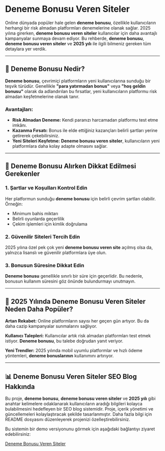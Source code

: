 # Deneme Bonusu Veren Siteler

Online dünyada popüler hale gelen **deneme bonusu**, özellikle kullanıcıların herhangi bir risk almadan platformları denemelerine olanak sağlar. 2025 yılına girerken, **deneme bonusu veren siteler** kullanıcılar için daha avantajlı kampanyalar sunmaya devam ediyor. Bu rehberde, **deneme bonusu**, **deneme bonusu veren siteler** ve **2025 yılı** ile ilgili bilmeniz gereken tüm detaylara yer verdik.

---

## 🎯 Deneme Bonusu Nedir?

**Deneme bonusu**, çevrimiçi platformların yeni kullanıcılarına sunduğu bir teşvik türüdür. Genellikle **"para yatırmadan bonus"** veya **"hoş geldin bonusu"** olarak da adlandırılan bu fırsatlar, yeni kullanıcıların platformu risk almadan keşfetmelerine olanak tanır.

### Avantajları:
- **Risk Almadan Deneme:** Kendi paranızı harcamadan platformu test etme imkânı.
- **Kazanma Fırsatı:** Bonus ile elde ettiğiniz kazançları belirli şartları yerine getirerek çekebilirsiniz.
- **Yeni Siteleri Keşfetme:** **Deneme bonusu veren siteler**, kullanıcıların yeni platformlara daha kolay adapte olmasını sağlar.

---

## 📌 Deneme Bonusu Alırken Dikkat Edilmesi Gerekenler

### 1. **Şartlar ve Koşulları Kontrol Edin**
Her platformun sunduğu **deneme bonusu** için belirli çevrim şartları olabilir. Örneğin:
- Minimum bahis miktarı
- Belirli oyunlarda geçerlilik
- Çekim işlemleri için kimlik doğrulama

### 2. **Güvenilir Siteleri Tercih Edin**
2025 yılına özel pek çok yeni **deneme bonusu veren site** açılmış olsa da, yalnızca lisanslı ve güvenilir platformlara üye olun.

### 3. **Bonusun Süresine Dikkat Edin**
**Deneme bonusu** genellikle sınırlı bir süre için geçerlidir. Bu nedenle, bonusun kullanım süresini göz önünde bulundurmayı unutmayın.

---

## 🚀 2025 Yılında Deneme Bonusu Veren Siteler Neden Daha Popüler?

**Artan Rekabet:** Online platformların sayısı her geçen gün artıyor. Bu da daha cazip kampanyalar sunmalarını sağlıyor.

**Kullanıcı Talepleri:** Kullanıcılar artık risk almadan platformları test etmek istiyor. **Deneme bonusu**, bu talebe doğrudan yanıt veriyor.

**Yeni Trendler:** 2025 yılında mobil uyumlu platformlar ve hızlı ödeme yöntemleri, **deneme bonuslarının** kullanımını artırıyor.

---

## 📊 Deneme Bonusu Veren Siteler SEO Blog Hakkında

Bu proje, **deneme bonusu**, **deneme bonusu veren siteler** ve **2025 yılı** gibi anahtar kelimelere odaklanarak kullanıcıların aradığı bilgileri kolayca bulabilmesini hedefleyen bir SEO blog sistemidir. Proje, içerik yönetimi ve güncellemeleri kolaylaştıracak şekilde tasarlanmıştır. Daha fazla bilgi için README dosyasını düzenleyerek projenizi özelleştirebilirsiniz.

Bu sistemin bir demo versiyonunu görmek için aşağıdaki bağlantıyı ziyaret edebilirsiniz:

[Deneme Bonusu Veren Siteler](https://www.elmadergisi.com)
